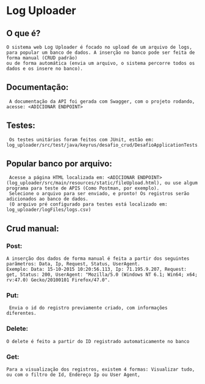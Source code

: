 # Log Uploader

## O que é?
    O sistema web Log Uploader é focado no upload de um arquivo de logs, para popular um banco de dados. A inserção no banco pode ser feita de forma manual (CRUD padrão)
    ou de forma automática (envia um arquivo, o sistema percorre todos os dados e os insere no banco).
    
## Documentação:
     A documentação da API foi gerada com Swagger, com o projeto rodando, acesse: <ADICIONAR ENDPOINT>
 
## Testes:
     Os testes unitários foram feitos com JUnit, estão em: log_uploader/src/test/java/keyrus/desafio_crud/DesafioApplicationTests.java
 
 ## Popular banco por arquivo:
     Acesse a página HTML localizada em: <ADICIONAR ENDPOINT> (log_uploader/src/main/resources/static/fileUpload.html), ou use algum programa para teste de APIS (Como Postman, por exemplo).
     Selecione o arquivo para ser enviado, e pronto! Os registros serão adicionados ao banco de dados.
     (O arquivo pré configurado para testes está localizado em: log_uploader/logFiles/logs.csv)
     
 ## Crud manual:
 ### Post:
    A inserção dos dados de forma manual é feita a partir dos seguintes parâmetros: Data, Ip, Request, Status, UserAgent.
    Exemplo: Data: 15-10-2015 10:20:56.113, Ip: 71.195.9.207, Request: get, Status: 200, UserAgent: "Mozilla/5.0 (Windows NT 6.1; Win64; x64; rv:47.0) Gecko/20100101 Firefox/47.0".
    
 ### Put:
     Envia o id do registro previamente criado, com informações diferentes.
  
  ### Delete:
    O delete é feito a partir do ID registrado automaticamente no banco
    
  ### Get:
    Para a visualização dos registros, existem 4 formas: Visualizar tudo, ou com o filtro de Id, Endereço Ip ou User Agent, 

